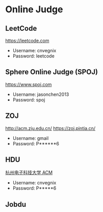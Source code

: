 # Online Judge

## LeetCode

https://leetcode.com

- Username: cnvegnix
- Password: leetcode

## Sphere Online Judge (SPOJ)

https://www.spoj.com

- Username: jasonchen2013
- Password: spoj

## ZOJ

http://acm.zju.edu.cn/
https://zoj.pintia.cn/

- Username: gmail
- Password: P******6

## HDU

[杭州电子科技大学 ACM](http://acm.hdu.edu.cn/)

- Username: cnvegnix
- Password: P*****6

## Jobdu
